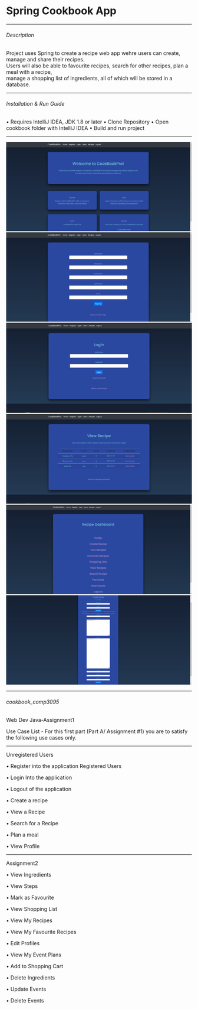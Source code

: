 # Spring Cookbook App
----------------------------------------

###### Description

Project uses Spring to create a recipe web app wehre users can create, manage and share their recipes. <br/>
Users will also be able to favourite recipes, search for other recipes, plan a meal with a recipe, <br/>
manage a shopping list of ingredients, all of which will be stored in a database.

----------------------------------------

###### Installation & Run Guide

• Requires IntelliJ IDEA, JDK 1.8 or later
• Clone Repository
• Open cookbook folder with IntelliJ IDEA
• Build and run project

----------------------------------------

![Home Page Image](imgs/home.png)
![Register Page Image](imgs/register.png)
![Login Page Image](imgs/login.png)
![Recipe List Page Image](imgs/recipes.png)
![App Dashboard Page Image](imgs/dashboard.png)
![Create Recipe Page Image](imgs/create.png)

-----------------------------------------

###### cookbook_comp3095

Web Dev Java-Assignment1

Use Case List - For this first part (Part A/ Assignment #1) you are to satisfy the following use cases only.

----------------------------------------
Unregistered Users

• Register into the application
Registered Users

• Login Into the application

• Logout of the application

• Create a recipe

• View a Recipe

• Search for a Recipe

• Plan a meal

• View Profile

---------------------------------------
Assignment2

• View Ingredients

• View Steps

• Mark as Favourite

• View Shopping List

• View My Recipes

• View My Favourite Recipes

• Edit Profiles

• View My Event Plans

• Add to Shopping Cart

• Delete Ingredients

• Update Events

• Delete Events
